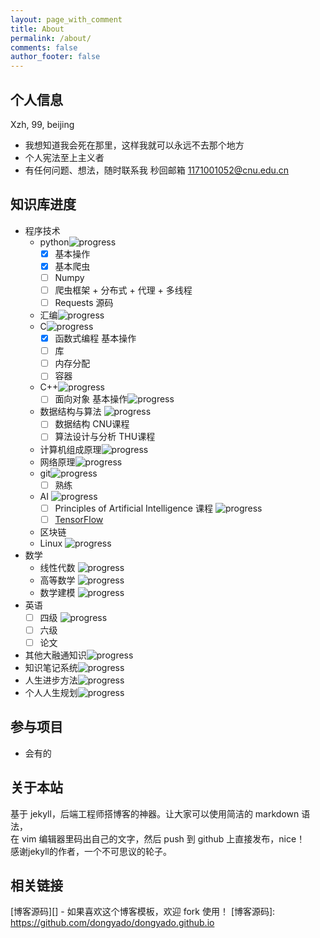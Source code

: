```yaml
---
layout: page_with_comment
title: About
permalink: /about/
comments: false
author_footer: false
---
```


## 个人信息

Xzh, 99, beijing

- 我想知道我会死在那里，这样我就可以永远不去那个地方 
- 个人宪法至上主义者
- 有任何问题、想法，随时联系我 秒回邮箱 1171001052@cnu.edu.cn

## 知识库进度
- 程序技术
  - python![progress](http://progressed.io/bar/25 "progress")
    - [x] 基本操作
    - [x] 基本爬虫
    - [ ] Numpy
    - [ ] 爬虫框架 + 分布式 + 代理 + 多线程
    - [ ] Requests 源码
  - 汇编![progress](http://progressed.io/bar/0 "progress")
  - C![progress](http://progressed.io/bar/10 "progress")
    - [x] 函数式编程 基本操作
    - [ ] 库
    - [ ] 内存分配
    - [ ] 容器
  - C++![progress](http://progressed.io/bar/1 "progress")
    - [ ] 面向对象 基本操作![progress](http://progressed.io/bar/10 "progress")
  - 数据结构与算法 ![progress](http://progressed.io/bar/5 "progress")
    - [ ] 数据结构 CNU课程
    - [ ] 算法设计与分析 THU课程
  - 计算机组成原理![progress](http://progressed.io/bar/0 "progress")
  - 网络原理![progress](http://progressed.io/bar/0 "progress")
  - git![progress](http://progressed.io/bar/80 "progress")
    - [ ] 熟练
  - AI ![progress](http://progressed.io/bar/3 "progress")
    - [ ] Principles of Artificial Intelligence 课程 ![progress](http://progressed.io/bar/60 "progress")
    - [ ] [TensorFlow](https://www.tensorflow.org/)
  - 区块链  
  - Linux ![progress](http://progressed.io/bar/3 "progress")
- 数学
  - 线性代数 ![progress](http://progressed.io/bar/50 "progress")
  - 高等数学 ![progress](http://progressed.io/bar/50 "progress")
  - 数学建模 ![progress](http://progressed.io/bar/5 "progress")
- 英语
  - [ ] 四级 ![progress](http://progressed.io/bar/60 "progress")
  - [ ] 六级
  - [ ] 论文
- 其他大融通知识![progress](http://progressed.io/bar/1 "progress")
- 知识笔记系统![progress](http://progressed.io/bar/90 "progress")
- 人生进步方法![progress](http://progressed.io/bar/80 "progress")
- 个人人生规划![progress](http://progressed.io/bar/50 "progress")
## 参与项目
- 会有的
## 关于本站
基于 jekyll，后端工程师搭博客的神器。让大家可以使用简洁的 markdown 语法，  
在 vim 编辑器里码出自己的文字，然后 push 到 github 上直接发布，nice！   
感谢jekyll的作者，一个不可思议的轮子。
## 相关链接
[博客源码][] - 如果喜欢这个博客模板，欢迎 fork 使用！
[博客源码]: https://github.com/dongyado/dongyado.github.io

